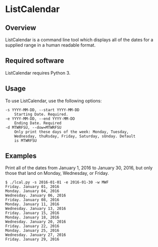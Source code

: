 # ListCalendar

## Overview

ListCalendar is a command line tool which displays all of the dates for a supplied range in a human readable format.

## Required software

ListCalendar requires Python 3.

## Usage

To use ListCalendar, use the following options:

    -s YYYY-MM-DD, --start YYYY-MM-DD
        Starting Date. Required.
    -e YYYY-MM-DD, --end YYYY-MM-DD
        Ending Date. Required
    -d MTWRFSU, --dow=MTWRFSU
        Only print these days of the week: Monday, Tuesday,
        Wednesday, thuRsday, Friday, Saturday, sUnday. Default
        is MTWRFSU

## Examples

Print all of the dates from January 1, 2016 to January 30, 2016, but only those that land on Monday, Wednesday, or Friday.

    $ ./lcal.py -s 2016-01-01 -e 2016-01-30 -w MWF
    Friday. January 01, 2016
    Monday. January 04, 2016
    Wednesday. January 06, 2016
    Friday. January 08, 2016
    Monday. January 11, 2016
    Wednesday. January 13, 2016
    Friday. January 15, 2016
    Monday. January 18, 2016
    Wednesday. January 20, 2016
    Friday. January 22, 2016
    Monday. January 25, 2016
    Wednesday. January 27, 2016
    Friday. January 29, 2016
